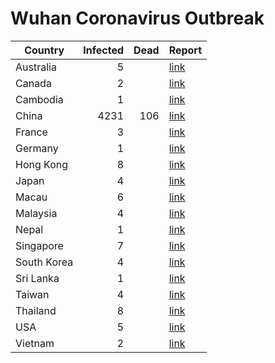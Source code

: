 # Wuhan Coronavirus Outbreak

| Country     | Infected | Dead | Report
|-------------|---------:|-----:|-------------------------------------
| Australia   |        5 |      | [link](https://www.bbc.com/news/world-asia-china-51259649)
| Canada      |        2 |      | [link](https://www.cbc.ca/news/canada/toronto/coronavirus-wuhan-ontario-second-case-1.5441401)
| Cambodia    |        1 |      | [link](https://www.aljazeera.com/news/2020/01/countries-confirmed-cases-coronavirus-200125070959786.html)
| China       |     4231 |  106 | [link](https://bnonews.com/index.php/2020/01/the-latest-coronavirus-cases/)
| France      |        3 |      | [link](https://www.aljazeera.com/news/2020/01/countries-confirmed-cases-coronavirus-200125070959786.html)
| Germany     |        1 |      | [link](https://www.spiegel.de/wissenschaft/medizin/corona-virus-erster-fall-in-deutschland-bestaetigt-a-19843b8d-8694-451f-baf7-0189d3356f99?sara_ecid=soci_upd_KsBF0AFjflf0DZCxpPYDCQgO1dEMph)
| Hong Kong   |        8 |      | [link](https://www.scmp.com/news/china/society/article/3047716/china-bans-wildlife-trade-killer-wuhan-coronavirus-spreads)
| Japan       |        4 |      | [link](https://www.aljazeera.com/news/2020/01/countries-confirmed-cases-coronavirus-200125070959786.html)
| Macau       |        6 |      | [link](https://www.macaubusiness.com/sixth-pneumonia-virus-case-confirmed-in-macau/)
| Malaysia    |        4 |      | [link](https://www.thestar.com.my/news/nation/2020/01/26/wuhan-virus-fourth-victim-confirmed-in-malaysia)
| Nepal       |        1 |      | [link](https://www.bbc.com/news/world-asia-china-51259649)
| Singapore   |        7 |      | [link](https://www.straitstimes.com/singapore/wuhan-virus-7-confirmed-cases-in-singapore-no-entry-or-transit-for-new-visitors-with-hubei)
| South Korea |        4 |      | [link](https://www.bbc.com/news/world-asia-china-51259649)
| Sri Lanka   |        1 |      | [link](https://www.ft.com/content/11e019c2-fbdb-3c50-a7fe-d15cec8648c7)
| Taiwan      |        4 |      | [link](https://www.aljazeera.com/news/2020/01/china-battles-coronavirus-outbreak-latest-updates-200125233944134.html)
| Thailand    |        8 |      | [link](https://www.aljazeera.com/news/2020/01/countries-confirmed-cases-coronavirus-200125070959786.html)
| USA         |        5 |      | [link](https://www.fox29.com/news/arizona-resident-is-5th-confirmed-case-of-coronavirus-in-us)
| Vietnam     |        2 |      | [link](https://www.aljazeera.com/news/2020/01/countries-confirmed-cases-coronavirus-200125070959786.html)
